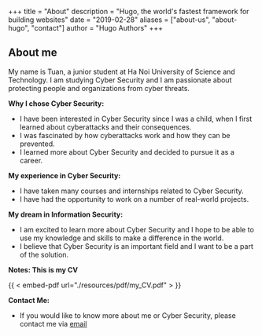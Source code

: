 +++
title = "About"
description = "Hugo, the world's fastest framework for building websites"
date = "2019-02-28"
aliases = ["about-us", "about-hugo", "contact"]
author = "Hugo Authors"
+++

## About me

My name is Tuan, a junior student at Ha Noi University of Science and Technology.  I am studying Cyber Security and I am passionate about protecting people and organizations from cyber threats.

**Why I chose Cyber Security:**

* I have been interested in Cyber Security since I was a child, when I first learned about cyberattacks and their consequences.
* I was fascinated by how cyberattacks work and how they can be prevented.
* I learned more about Cyber Security and decided to pursue it as a career.

**My experience in Cyber Security:**

* I have taken many courses and internships related to Cyber Security.
* I have had the opportunity to work on a number of real-world projects.

**My dream in Information Security:**

* I am excited to learn more about Cyber Security and I hope to be able to use my knowledge and skills to make a difference in the world.
* I believe that Cyber Security is an important field and I want to be a part of the solution.

**Notes: This is my CV**

{{ < embed-pdf url="./resources/pdf/my_CV.pdf"  > }}

**Contact Me:**

* If you would like to know more about me or Cyber Security, please contact me via [email](https://mail.google.com/mail/u/0/?fs=1&amp;tf=cm&amp;source=mailto&amp;to=trantuan23082003@gmail.com)
